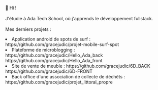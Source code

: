 👋 Hi !
<br>
<br>
J'étudie à Ada Tech School, où j'apprends le développement fullstack.
<br>
<br>
Mes derniers projets : 
<br>
<li>Application android de spots de surf : 
https://github.com/gracejudic/projet-mobile-surf-spot


<li>Plateforme de microblogging :
https://github.com/gracejudic/Hello_Ada_back
https://github.com/gracejudic/Hello_Ada_front


<li>Site de vente de meuble :
https://github.com/gracejudic/6D_BACK
https://github.com/gracejudic/6D-FRONT


<li>Back office d'une association de collecte de déchêts :
https://github.com/gracejudic/projet_littoral_propre
